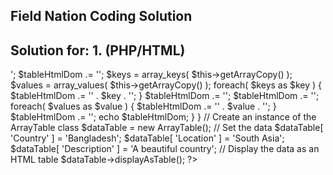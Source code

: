 ## Field Nation Coding Solution

## Solution for: 1. (PHP/HTML)  
<?php
/**
 * ArrayTable class is for displaying an array as an HTML table using the ArrayObject class
 * @version 1.0.0
 * @author  MD MOHOSIN MIAH
 * @date    2023-04-13 (YY-MM-DD)
 */

class ArrayTable extends ArrayObject {

	/**
	 * Display the data as an HTML table
	 * @return void
	 * @access public
	 */
	public function displayAsTable()
	{
		$tableHtmlDom  = '<table>';
		$tableHtmlDom .= '<thead><tr>';
		$keys          = array_keys( $this->getArrayCopy() );
		$values        = array_values( $this->getArrayCopy() );

		foreach( $keys as $key )
		{
			$tableHtmlDom .= '<th>' . $key . '</th>';
		}

		$tableHtmlDom     .= '</tr></thead><tbody>';
		$tableHtmlDom     .= '<tr>';
		foreach( $values as $value )
		{
			$tableHtmlDom .= '<td>' . $value . '</td>';
		}
		$tableHtmlDom     .= '</tr></tbody></table>';

		echo $tableHtmlDom;
	}
}

// Create an instance of the ArrayTable class
$dataTable = new ArrayTable();

// Set the data
$dataTable[ 'Country' ]     = 'Bangladesh';
$dataTable[ 'Location' ]    = 'South Asia';
$dataTable[ 'Description' ] = 'A beautiful country';

// Display the data as an HTML table
$dataTable->displayAsTable();
?>
